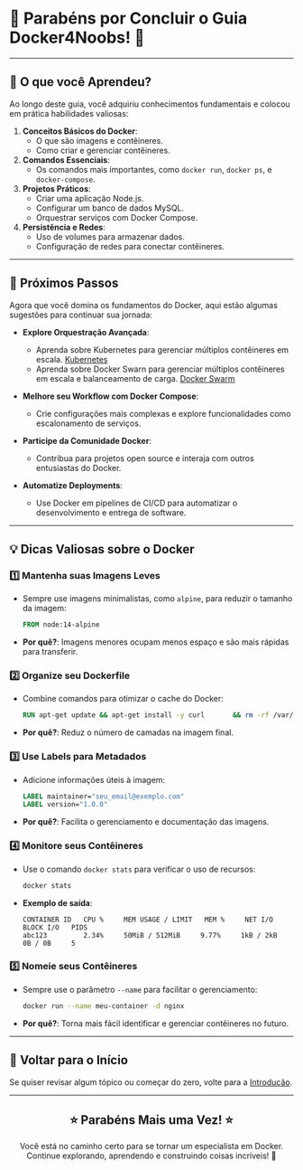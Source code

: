 # 🎉 Parabéns por Concluir o Guia Docker4Noobs! 🐳

---

## 🌟 O que você Aprendeu?

Ao longo deste guia, você adquiriu conhecimentos fundamentais e colocou em prática habilidades valiosas:
1. **Conceitos Básicos do Docker**:
   - O que são imagens e contêineres.
   - Como criar e gerenciar contêineres.
2. **Comandos Essenciais**:
   - Os comandos mais importantes, como `docker run`, `docker ps`, e `docker-compose`.
3. **Projetos Práticos**:
   - Criar uma aplicação Node.js.
   - Configurar um banco de dados MySQL.
   - Orquestrar serviços com Docker Compose.
4. **Persistência e Redes**:
   - Uso de volumes para armazenar dados.
   - Configuração de redes para conectar contêineres.

---

## 🚀 Próximos Passos

Agora que você domina os fundamentos do Docker, aqui estão algumas sugestões para continuar sua jornada:

- **Explore Orquestração Avançada**:
  - Aprenda sobre Kubernetes para gerenciar múltiplos contêineres em escala. [Kubernetes](./advanced_resources/kubernetes/README.md)
  - Aprenda sobre Docker Swarn para gerenciar múltiplos contêineres em escala e balanceamento de carga. [Docker Swarm](./advanced_resources/docker_swarm/README.md)

- **Melhore seu Workflow com Docker Compose**:
  - Crie configurações mais complexas e explore funcionalidades como escalonamento de serviços.

- **Participe da Comunidade Docker**:
  - Contribua para projetos open source e interaja com outros entusiastas do Docker.

- **Automatize Deployments**:
  - Use Docker em pipelines de CI/CD para automatizar o desenvolvimento e entrega de software.

---

## 💡 Dicas Valiosas sobre o Docker

### 1️⃣ Mantenha suas Imagens Leves
- Sempre use imagens minimalistas, como `alpine`, para reduzir o tamanho da imagem:
  ```dockerfile
  FROM node:14-alpine
  ```
- **Por quê?**: Imagens menores ocupam menos espaço e são mais rápidas para transferir.

### 2️⃣ Organize seu Dockerfile
- Combine comandos para otimizar o cache do Docker:
  ```dockerfile
  RUN apt-get update && apt-get install -y curl       && rm -rf /var/lib/apt/lists/*
  ```
- **Por quê?**: Reduz o número de camadas na imagem final.

### 3️⃣ Use Labels para Metadados
- Adicione informações úteis à imagem:
  ```dockerfile
  LABEL maintainer="seu_email@exemplo.com"
  LABEL version="1.0.0"
  ```
- **Por quê?**: Facilita o gerenciamento e documentação das imagens.

### 4️⃣ Monitore seus Contêineres
- Use o comando `docker stats` para verificar o uso de recursos:
  ```bash
  docker stats
  ```
- **Exemplo de saída**:
  ```
  CONTAINER ID   CPU %     MEM USAGE / LIMIT   MEM %     NET I/O       BLOCK I/O   PIDS
  abc123         2.34%     50MiB / 512MiB     9.77%     1kB / 2kB     0B / 0B     5
  ```

### 5️⃣ Nomeie seus Contêineres
- Sempre use o parâmetro `--name` para facilitar o gerenciamento:
  ```bash
  docker run --name meu-container -d nginx
  ```
- **Por quê?**: Torna mais fácil identificar e gerenciar contêineres no futuro.

---

## 🔗 Voltar para o Início

Se quiser revisar algum tópico ou começar do zero, volte para a [Introdução](./introduction/README.md).

---

<div align="center">
  <h2>⭐ Parabéns Mais uma Vez! ⭐</h2>
  <p>Você está no caminho certo para se tornar um especialista em Docker. Continue explorando, aprendendo e construindo coisas incríveis! 🚀</p>
</div>
